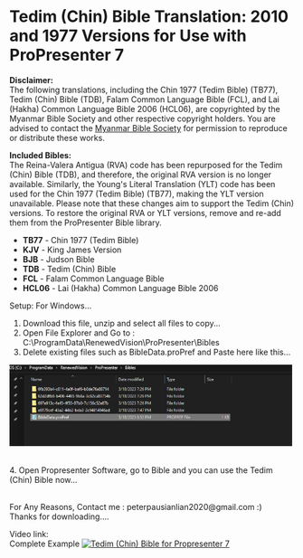 <h1>Tedim (Chin) Bible Translation: 2010 and 1977 Versions for Use with ProPresenter 7</h1>

<p><strong>Disclaimer:</strong><br>
The following translations, including the Chin 1977 (Tedim Bible) (TB77), Tedim (Chin) Bible (TDB), Falam Common Language Bible (FCL), and Lai (Hakha) Common Language Bible 2006 (HCL06), are copyrighted by the Myanmar Bible Society and other respective copyright holders. You are advised to contact the <a href="[http://www.myanmarbiblesociety.org](https://www.myanmarbs.org/)" target="_blank">Myanmar Bible Society</a> for permission to reproduce or distribute these works.</p>

<p><strong>Included Bibles:</strong><br>
The Reina-Valera Antigua (RVA) code has been repurposed for the Tedim (Chin) Bible (TDB), and therefore, the original RVA version is no longer available.  
Similarly, the Young's Literal Translation (YLT) code has been used for the Chin 1977 (Tedim Bible) (TB77), making the YLT version unavailable.  
Please note that these changes aim to support the Tedim (Chin) versions. 
To restore the original RVA or YLT versions, remove and re-add them from the ProPresenter Bible library.</p>

<ul>
  <li><strong>TB77</strong> - Chin 1977 (Tedim Bible)</li>
  <li><strong>KJV</strong> - King James Version</li>
  <li><strong>BJB</strong> - Judson Bible</li>
  <li><strong>TDB</strong> - Tedim (Chin) Bible</li>
  <li><strong>FCL</strong> - Falam Common Language Bible</li>
  <li><strong>HCL06</strong> - Lai (Hakha) Common Language Bible 2006</li>
</ul>
</p>

<p>
Setup:
For Windows...

1. Download this file, unzip and select all files to copy...
2. Open File Explorer and Go to : C:\ProgramData\RenewedVision\ProPresenter\Bibles
3. Delete existing files such as BibleData.proPref and Paste here like this...</br>
<p align="left">
  <img src="/Screenshot 2023-03-18 220546.png" width="500" alt="Screenshot of Bibles folder to copy">
</p></br>
4. Open Propresenter Software, go to Bible and you can use the Tedim (Chin) Bible now...
   </br></br></p>
For Any Reasons, Contact me : peterpausianlian2020@gmail.com :) </br> Thanks for downloading....

Video link:</br>
Complete Example
[![Tedim (Chin) Bible for Propresenter 7](https://img.youtube.com/vi/tniCexLuzV8/0.jpg)](https://www.youtube.com/watch?v=tniCexLuzV8 "Tedim (Chin) Bible for Propresenter 7")
